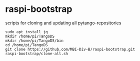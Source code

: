 # raspi-bootstrap
scripts for cloning and updating all pytango-repositories
```
sudo apt install jq
mkdir /home/pi/TangoDS
mkdir /home/pi/TangoDS/bin
cd /home/pi/TangoDS
git clone https://github.com/MBI-Div-B/raspi-bootstrap.git
raspi-bootstrap/clone-all.sh
```
